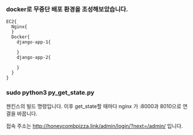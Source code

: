 ### docker로 무중단 배포 환경을 조성해보았습니다.

```
EC2{
  Nginx{
  }
  Docker{
    django-app-1{

    }
    django-app-2{

    }
  }
}
```

### sudo python3 py_get_state.py

젠킨스의 빌드 명령입니다.
이후 get_state할 때마다 nginx 가 :8000과 8010으로 연결을 바꿉니다.

접속 주소는
http://honeycombpizza.link/admin/login/?next=/admin/
입니다.

